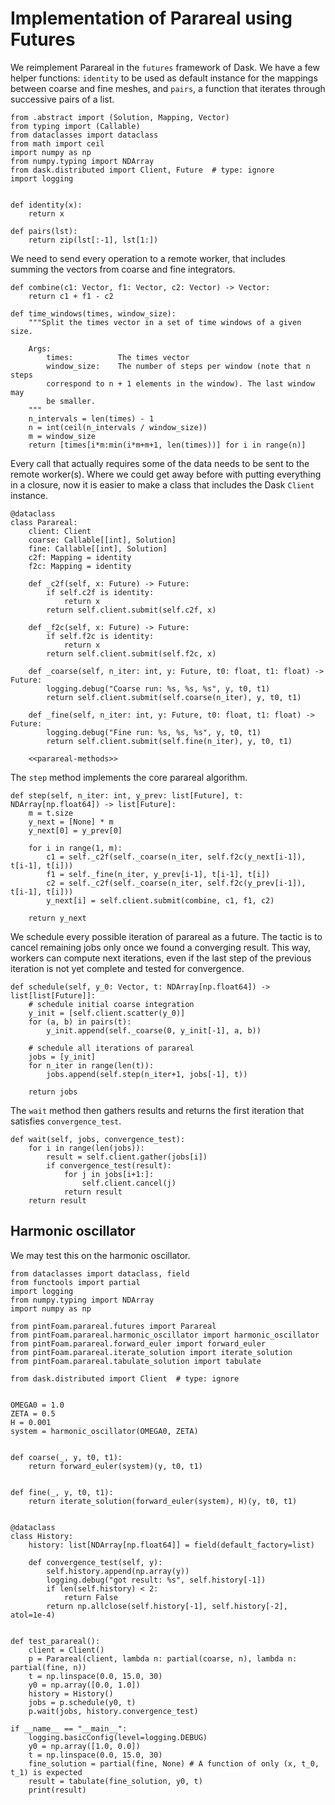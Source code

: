 # Implementation of Parareal using Futures
We reimplement Parareal in the `futures` framework of Dask. We have a few helper functions: `identity` to be used as default instance for the mappings between coarse and fine meshes, and `pairs`, a function that iterates through successive pairs of a list.

``` {.python file=pintFoam/parareal/futures.py #parareal-futures}
from .abstract import (Solution, Mapping, Vector)
from typing import (Callable)
from dataclasses import dataclass
from math import ceil
import numpy as np
from numpy.typing import NDArray
from dask.distributed import Client, Future  # type: ignore
import logging


def identity(x):
    return x

def pairs(lst):
    return zip(lst[:-1], lst[1:])
```

We need to send every operation to a remote worker, that includes summing the vectors from coarse and fine integrators.

``` {.python #parareal-futures}
def combine(c1: Vector, f1: Vector, c2: Vector) -> Vector:
    return c1 + f1 - c2
```

``` {.python #time-windows}
def time_windows(times, window_size):
    """Split the times vector in a set of time windows of a given size.

    Args:
        times:          The times vector
        window_size:    The number of steps per window (note that n steps
        correspond to n + 1 elements in the window). The last window may
        be smaller.
    """
    n_intervals = len(times) - 1
    n = int(ceil(n_intervals / window_size))
    m = window_size
    return [times[i*m:min(i*m+m+1, len(times))] for i in range(n)]
```

Every call that actually requires some of the data needs to be sent to the remote worker(s). Where we could get away before with putting everything in a closure, now it is easier to make a class that includes the Dask `Client` instance.

``` {.python #parareal-futures}
@dataclass
class Parareal:
    client: Client
    coarse: Callable[[int], Solution]
    fine: Callable[[int], Solution]
    c2f: Mapping = identity
    f2c: Mapping = identity

    def _c2f(self, x: Future) -> Future:
        if self.c2f is identity:
            return x
        return self.client.submit(self.c2f, x)

    def _f2c(self, x: Future) -> Future:
        if self.f2c is identity:
            return x
        return self.client.submit(self.f2c, x)

    def _coarse(self, n_iter: int, y: Future, t0: float, t1: float) ->  Future:
        logging.debug("Coarse run: %s, %s, %s", y, t0, t1)
        return self.client.submit(self.coarse(n_iter), y, t0, t1)

    def _fine(self, n_iter: int, y: Future, t0: float, t1: float) -> Future:
        logging.debug("Fine run: %s, %s, %s", y, t0, t1)
        return self.client.submit(self.fine(n_iter), y, t0, t1)

    <<parareal-methods>>
```

The `step` method implements the core parareal algorithm.

``` {.python #parareal-methods}
def step(self, n_iter: int, y_prev: list[Future], t: NDArray[np.float64]) -> list[Future]:
    m = t.size
    y_next = [None] * m
    y_next[0] = y_prev[0]

    for i in range(1, m):
        c1 = self._c2f(self._coarse(n_iter, self.f2c(y_next[i-1]), t[i-1], t[i]))
        f1 = self._fine(n_iter, y_prev[i-1], t[i-1], t[i])
        c2 = self._c2f(self._coarse(n_iter, self.f2c(y_prev[i-1]), t[i-1], t[i]))
        y_next[i] = self.client.submit(combine, c1, f1, c2)

    return y_next
```

We schedule every possible iteration of parareal as a future. The tactic is to cancel remaining jobs only once we found a converging result. This way, workers can compute next iterations, even if the last step of the previous iteration is not yet complete and tested for convergence.

``` {.python #parareal-methods}
def schedule(self, y_0: Vector, t: NDArray[np.float64]) -> list[list[Future]]:
    # schedule initial coarse integration
    y_init = [self.client.scatter(y_0)]
    for (a, b) in pairs(t):
        y_init.append(self._coarse(0, y_init[-1], a, b))

    # schedule all iterations of parareal
    jobs = [y_init]
    for n_iter in range(len(t)):
        jobs.append(self.step(n_iter+1, jobs[-1], t))

    return jobs
```

The `wait` method then gathers results and returns the first iteration that satisfies `convergence_test`.

``` {.python #parareal-methods}
def wait(self, jobs, convergence_test):
    for i in range(len(jobs)):
        result = self.client.gather(jobs[i])
        if convergence_test(result):
            for j in jobs[i+1:]:
                self.client.cancel(j)
            return result
    return result
```

## Harmonic oscillator
We may test this on the harmonic oscillator.

``` {.python file=test/test_futures.py}
from dataclasses import dataclass, field
from functools import partial
import logging
from numpy.typing import NDArray
import numpy as np

from pintFoam.parareal.futures import Parareal
from pintFoam.parareal.harmonic_oscillator import harmonic_oscillator
from pintFoam.parareal.forward_euler import forward_euler
from pintFoam.parareal.iterate_solution import iterate_solution
from pintFoam.parareal.tabulate_solution import tabulate

from dask.distributed import Client  # type: ignore


OMEGA0 = 1.0
ZETA = 0.5
H = 0.001
system = harmonic_oscillator(OMEGA0, ZETA)


def coarse(_, y, t0, t1):
    return forward_euler(system)(y, t0, t1)


def fine(_, y, t0, t1):
    return iterate_solution(forward_euler(system), H)(y, t0, t1)


@dataclass
class History:
    history: list[NDArray[np.float64]] = field(default_factory=list)

    def convergence_test(self, y):
        self.history.append(np.array(y))
        logging.debug("got result: %s", self.history[-1])
        if len(self.history) < 2:
            return False
        return np.allclose(self.history[-1], self.history[-2], atol=1e-4)


def test_parareal():
    client = Client()
    p = Parareal(client, lambda n: partial(coarse, n), lambda n: partial(fine, n))
    t = np.linspace(0.0, 15.0, 30)
    y0 = np.array([0.0, 1.0])
    history = History()
    jobs = p.schedule(y0, t)
    p.wait(jobs, history.convergence_test)

if __name__ == "__main__":
    logging.basicConfig(level=logging.DEBUG)
    y0 = np.array([1.0, 0.0])
    t = np.linspace(0.0, 15.0, 30)
    fine_solution = partial(fine, None) # A function of only (x, t_0, t_1) is expected
    result = tabulate(fine_solution, y0, t)
    print(result)
```

